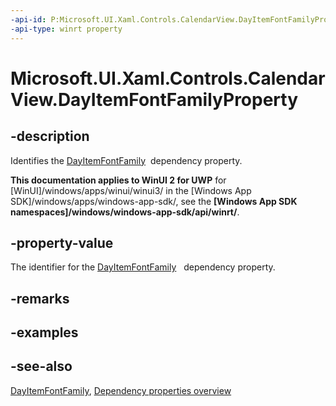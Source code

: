 ```yaml
---
-api-id: P:Microsoft.UI.Xaml.Controls.CalendarView.DayItemFontFamilyProperty
-api-type: winrt property
---
```


<!-- Property syntax
public Windows.UI.Xaml.DependencyProperty DayItemFontFamilyProperty { get; }
-->

# Microsoft.UI.Xaml.Controls.CalendarView.DayItemFontFamilyProperty

## -description
Identifies the [DayItemFontFamily](calendarview_dayitemfontfamily.md)  dependency property.

**This documentation applies to WinUI 2 for UWP** for [WinUI]/windows/apps/winui/winui3/ in the [Windows App SDK]/windows/apps/windows-app-sdk/, see the **[Windows App SDK namespaces]/windows/windows-app-sdk/api/winrt/**.

## -property-value
The identifier for the [DayItemFontFamily](calendarview_dayitemfontfamily.md)   dependency property.

## -remarks

## -examples

## -see-also
[DayItemFontFamily](calendarview_dayitemfontfamily.md), [Dependency properties overview](/windows/uwp/xaml-platform/dependency-properties-overview)
